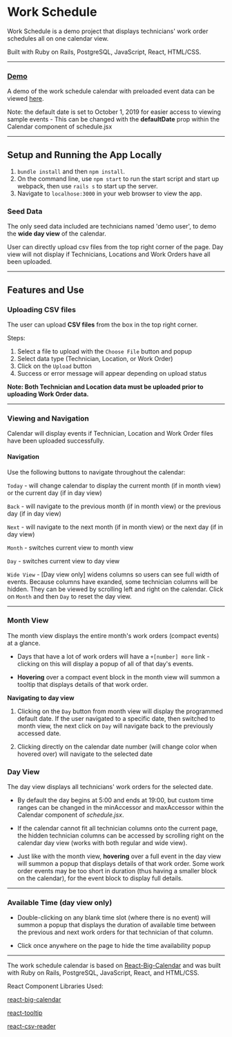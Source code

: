 # Work Schedule

Work Schedule is a demo project that displays technicians' work order schedules all on one calendar view.

Built with Ruby on Rails, PostgreSQL, JavaScript, React, HTML/CSS.


---
### [Demo](https://work-order-schedule.herokuapp.com/)

A demo of the work schedule calendar with preloaded event data can be viewed [here](https://work-order-schedule.herokuapp.com/).

Note: the default date is set to October 1, 2019 for easier access to viewing sample events
	- This can be changed with the **defaultDate** prop within the Calendar component of schedule.jsx 
	
---	


Setup and Running the App Locally
---

1. ``bundle install`` and then ``npm install``.
2. On the command line, use ``npm start`` to run the start script and start up webpack, then use ``rails s`` to start up the server.
3. Navigate to ``localhose:3000`` in your web browser to view the app.


### Seed Data
The only seed data included are technicians named 'demo user', to demo the **wide day view** of the calendar. 

User can directly upload csv files from the top right corner of the page. Day view will not display if Technicians, Locations and Work Orders have all been uploaded.


---




Features and Use
---

### Uploading CSV files

The user can upload **CSV files** from the box in the top right corner.

Steps:

1) Select a file to upload with the ``Choose File`` button and popup
2) Select data type (Technician, Location, or Work Order)
3) Click on the ``Upload`` button
4) Success or error message will appear depending on upload status

**Note: Both Technician and Location data must be uploaded prior to uploading Work Order data.**


---  



### Viewing and Navigation

Calendar will display events if Technician, Location and Work Order files have been uploaded successfully.


#### Navigation


Use the following buttons to navigate throughout the calendar:

``Today`` - will change calendar to display the current month (if in month view) or the current day (if in day view)

``Back`` - will navigate to the previous month (if in month view) or the previous day (if in day view)

``Next`` - will navigate to the next month (if in month view) or the next day (if in day view)


``Month`` - switches current view to month view

``Day`` - switches current view to day view

``Wide View`` - [Day view only] widens columns so users can see full width of events. Because columns have exanded, some technician columns will be hidden. They can be viewed by scrolling left and right on the calendar. Click on ``Month`` and then ``Day`` to reset the day view.


---

### Month View



The month view displays the entire month's work orders (compact events) at a glance. 
- Days that have a lot of work orders will have a ``+[number] more`` link - clicking on this will display a popup of all of that day's events.

- **Hovering** over a compact event block in the month view will summon a tooltip that displays details of that work order.


**Navigating to day view** 

1. Clicking on the ``Day`` button from month view will display the programmed default date. If the user navigated to a specific date, then switched to month view, the next click on ``Day`` will navigate back to the previously accessed date.

2. Clicking directly on the calendar date number (will change color when hovered over) will navigate to the selected date



### Day View

The day view displays all technicians' work orders for the selected date. 


- By default the day begins at 5:00 and ends at 19:00, but custom time ranges can be changed in the minAccessor and maxAccessor within the Calendar component of _schedule.jsx_.


- If the calendar cannot fit all technician columns onto the current page, the hidden technician columns can be accessed by scrolling right on the calendar day view (works with both regular and wide view).


- Just like with the month view, **hovering** over a full event in the day view will summon a popup that displays details of that work order. Some work order events may be too short in duration (thus having a smaller block on the calendar), for the event block to display full details.

---

### Available Time (day view only)

- Double-clicking on any blank time slot (where there is no event) will summon a popup that displays the duration of available time between the previous and next work orders for that technician of that column.

- Click once anywhere on the page to hide the time availability popup





---

The work schedule calendar is based on [React-Big-Calendar](https://github.com/jquense/react-big-calendar#react-big-calendar) and was built with Ruby on Rails, PostgreSQL, JavaScript, React, and HTML/CSS.


React Component Libraries Used:

[react-big-calendar](https://github.com/jquense/react-big-calendar#react-big-calendar)

[react-tooltip](https://www.npmjs.com/package/react-tooltip)

[react-csv-reader](https://www.npmjs.com/package/react-csv-reader)







